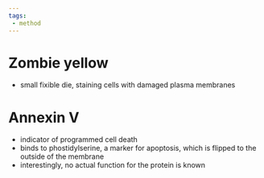 ```yaml
---
tags:
 - method
---
```

# Zombie yellow 
- small fixible die, staining cells with damaged plasma membranes
# Annexin V
- indicator of programmed cell death 
- binds to phostidylserine, a marker for apoptosis, which is flipped to the outside of the membrane
- interestingly, no actual function for the protein is known